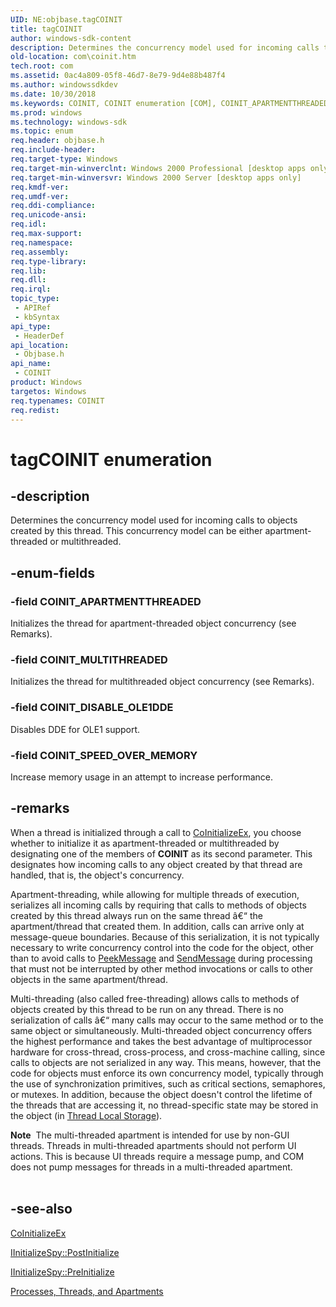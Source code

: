 ```yaml
---
UID: NE:objbase.tagCOINIT
title: tagCOINIT
author: windows-sdk-content
description: Determines the concurrency model used for incoming calls to objects created by this thread. This concurrency model can be either apartment-threaded or multithreaded.
old-location: com\coinit.htm
tech.root: com
ms.assetid: 0ac4a809-05f8-46d7-8e79-9d4e88b487f4
ms.author: windowssdkdev
ms.date: 10/30/2018
ms.keywords: COINIT, COINIT enumeration [COM], COINIT_APARTMENTTHREADED, COINIT_DISABLE_OLE1DDE, COINIT_MULTITHREADED, COINIT_SPEED_OVER_MEMORY, _com_COINIT, com.coinit, objbase/COINIT, objbase/COINIT_APARTMENTTHREADED, objbase/COINIT_DISABLE_OLE1DDE, objbase/COINIT_MULTITHREADED, objbase/COINIT_SPEED_OVER_MEMORY, tagCOINIT
ms.prod: windows
ms.technology: windows-sdk
ms.topic: enum
req.header: objbase.h
req.include-header: 
req.target-type: Windows
req.target-min-winverclnt: Windows 2000 Professional [desktop apps only]
req.target-min-winversvr: Windows 2000 Server [desktop apps only]
req.kmdf-ver: 
req.umdf-ver: 
req.ddi-compliance: 
req.unicode-ansi: 
req.idl: 
req.max-support: 
req.namespace: 
req.assembly: 
req.type-library: 
req.lib: 
req.dll: 
req.irql: 
topic_type:
 - APIRef
 - kbSyntax
api_type:
 - HeaderDef
api_location:
 - Objbase.h
api_name:
 - COINIT
product: Windows
targetos: Windows
req.typenames: COINIT
req.redist: 
---
```


# tagCOINIT enumeration


## -description


Determines the concurrency model used for incoming calls to objects created by this thread. This concurrency model can be either apartment-threaded or multithreaded.



## -enum-fields




### -field COINIT_APARTMENTTHREADED

Initializes the thread for apartment-threaded object concurrency (see Remarks).


### -field COINIT_MULTITHREADED

Initializes the thread for multithreaded object concurrency (see Remarks).


### -field COINIT_DISABLE_OLE1DDE

Disables DDE for OLE1 support.


### -field COINIT_SPEED_OVER_MEMORY

Increase memory usage in an attempt to increase performance.


## -remarks



When a thread is initialized through a call to <a href="https://msdn.microsoft.com/ffb79c0f-aeda-4ea1-aea8-afb79109837f">CoInitializeEx</a>, you choose whether to initialize it as apartment-threaded or multithreaded by designating one of the members of <b>COINIT</b> as its second parameter. This designates how incoming calls to any object created by that thread are handled, that is, the object's concurrency.

Apartment-threading, while allowing for multiple threads of execution, serializes all incoming calls by requiring that calls to methods of objects created by this thread always run on the same thread â€“ the apartment/thread that created them. In addition, calls can arrive only at message-queue boundaries. Because of this serialization, it is not typically necessary to write concurrency control into the code for the object, other than to avoid calls to <a href="https://msdn.microsoft.com/en-us/library/ms644943(v=VS.85).aspx">PeekMessage</a> and <a href="https://msdn.microsoft.com/en-us/library/ms714170(v=VS.85).aspx">SendMessage</a> during processing that must not be interrupted by other method invocations or calls to other objects in the same apartment/thread.



Multi-threading (also called free-threading) allows calls to methods of objects created by this thread to be run on any thread. There is no serialization of calls â€“ many calls may occur to the same method or to the same object or simultaneously. Multi-threaded object concurrency offers the highest performance and takes the best advantage of multiprocessor hardware for cross-thread, cross-process, and cross-machine calling, since calls to objects are not serialized in any way. This means, however, that the code for objects must enforce its own concurrency model, typically through the use of synchronization primitives, such as critical sections, semaphores, or mutexes. In addition, because the object doesn't control the lifetime of the threads that are accessing it, no thread-specific state may be stored in the object (in <a href="https://msdn.microsoft.com/40df7410-64d6-4edd-8009-d9c3d2aca920">Thread Local Storage</a>).


<div class="alert"><b>Note</b>  The multi-threaded apartment is intended for use by non-GUI threads. Threads in multi-threaded apartments should not perform UI actions. This is because UI threads require a message pump, and COM does not pump messages for threads in a multi-threaded apartment.</div>
<div> </div>





## -see-also




<a href="https://msdn.microsoft.com/ffb79c0f-aeda-4ea1-aea8-afb79109837f">CoInitializeEx</a>



<a href="https://msdn.microsoft.com/bdef4089-93e6-4845-8dcc-1150d7a0d033">IInitializeSpy::PostInitialize</a>



<a href="https://msdn.microsoft.com/f5b345d1-ab37-401a-9cb4-b01ef7254fc8">IInitializeSpy::PreInitialize</a>



<a href="https://msdn.microsoft.com/cb62412a-d079-40f9-89dc-cce0bf3889af">Processes, Threads, and Apartments</a>
 

 

